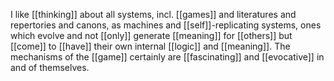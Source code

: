 I like [[thinking]] about all systems, incl. [[games]] and literatures and repertories and canons, as machines and [[self]]-replicating systems, ones which evolve and not [[only]] generate [[meaning]] for [[others]] but [[come]] to [[have]] their own internal [[logic]] and [[meaning]]. The mechanisms of the [[game]] certainly are [[fascinating]] and [[evocative]] in and of themselves.